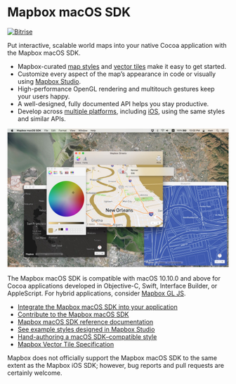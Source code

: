 # Mapbox macOS SDK

[![Bitrise](https://www.bitrise.io/app/155ef7da24b38dcd.svg?token=4KSOw_gd6WxTnvGE2rMttg&branch=master)](https://www.bitrise.io/app/155ef7da24b38dcd)

Put interactive, scalable world maps into your native Cocoa application with the Mapbox macOS SDK.

* Mapbox-curated [map styles](https://www.mapbox.com/maps/) and [vector tiles](https://www.mapbox.com/vector-tiles/) make it easy to get started.
* Customize every aspect of the map’s appearance in code or visually using [Mapbox Studio](https://www.mapbox.com/mapbox-studio/).
* High-performance OpenGL rendering and multitouch gestures keep your users happy.
* A well-designed, fully documented API helps you stay productive.
* Develop across [multiple platforms](../../README.md), including [iOS](../ios/README.md), using the same styles and similar APIs.

![](docs/img/screenshot.jpg)

The Mapbox macOS SDK is compatible with macOS 10.10.0 and above for Cocoa applications developed in Objective-C, Swift, Interface Builder, or AppleScript. For hybrid applications, consider [Mapbox GL JS](https://github.com/mapbox/mapbox-gl-js/).

* [Integrate the Mapbox macOS SDK into your application](INSTALL.md)
* [Contribute to the Mapbox macOS SDK](DEVELOPING.md)
* [Mapbox macOS SDK reference documentation](https://mapbox.github.io/mapbox-gl-native/macos/)
* [See example styles designed in Mapbox Studio](https://www.mapbox.com/gallery/)
* [Hand-authoring a macOS SDK–compatible style](https://www.mapbox.com/mapbox-gl-style-spec/)
* [Mapbox Vector Tile Specification](https://www.mapbox.com/developers/vector-tiles/)

Mapbox does not officially support the Mapbox macOS SDK to the same extent as the Mapbox iOS SDK; however, bug reports and pull requests are certainly welcome.
